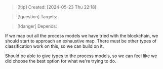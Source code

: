 
>[!tip] Created: [2024-05-23 Thu 22:18]

>[!question] Targets: 

>[!danger] Depends: 

If we map out all the process models we have tried with the blockchain, we should start to approach an exhaustive map.  There must be other types of classification work on this, so we can build on it.

Should be able to give types to the process models, so we can feel like we did choose the best option for what we're trying to do.